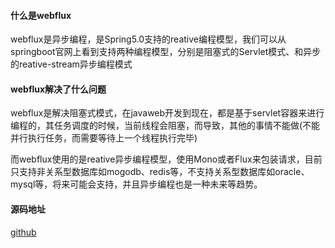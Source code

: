 #### 什么是webflux
webflux是异步编程，是Spring5.0支持的reative编程模型，我们可以从springboot官网上看到支持两种编程模型，分别是阻塞式的Servlet模式、和异步的reative-stream异步编程模式

#### webflux解决了什么问题
webflux是解决阻塞式模式，在javaweb开发到现在，都是基于servlet容器来进行编程的，其任务调度的时候，当前线程会阻塞，而导致，其他的事情不能做(不能并行执行任务，而需要等待上一个线程执行完毕)

而webflux使用的是reative异步编程模型，使用Mono或者Flux来包装请求，目前只支持非关系型数据库如mogodb、redis等，不支持关系型数据库如oracle、mysql等，将来可能会支持，并且异步编程也是一种未来等趋势。




#### 源码地址
<a href="https://github.com/zhoubiao188/BasicJava/tree/master/webflux">github</a>